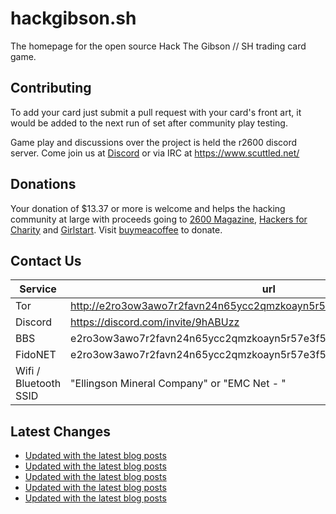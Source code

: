 # hackgibson.sh
The homepage for the open source Hack The Gibson // SH trading card game.


## Contributing

To add your card just submit a pull request with your card's front art, it would be added to the next run of set after community play testing.

Game play and discussions over the project is held the r2600 discord server. Come join us at [Discord](https://discord.com/invite/9hABUzz) or via IRC at https://www.scuttled.net/


## Donations

Your donation of $13.37 or more is welcome and helps the hacking community at large with proceeds going to [2600 Magazine](https://2600.com/), [Hackers for Charity](https://hackersforcharity.org) and [Girlstart](https://girlstart.org).  Visit [buymeacoffee](https://www.buymeacoffee.com/hackgibson.sh) to donate.


## Contact Us

Service | url
-|-
Tor | http://e2ro3ow3awo7r2favn24n65ycc2qmzkoayn5r57e3f56nvjwdcgg32ad.onion
Discord | https://discord.com/invite/9hABUzz
BBS | e2ro3ow3awo7r2favn24n65ycc2qmzkoayn5r57e3f56nvjwdcgg32ad.onion:23
FidoNET | e2ro3ow3awo7r2favn24n65ycc2qmzkoayn5r57e3f56nvjwdcgg32ad.onion:24554
Wifi / Bluetooth SSID | "Ellingson Mineral Company" or "EMC Net - <fidonet address>"

## Latest Changes
<!-- BLOG-POST-LIST:START -->
- [Updated with the latest blog posts](https://github.com/DFW2600/hackgibson.sh/commit/ebcf64a0c1b21c4dd32e802d364fca3b8f52a567)
- [Updated with the latest blog posts](https://github.com/DFW2600/hackgibson.sh/commit/5809ddee1d8a74a445a4b673eaf5b8946a590116)
- [Updated with the latest blog posts](https://github.com/DFW2600/hackgibson.sh/commit/8c2b6f8ef3c95fde90fc112df7aba870c5544f4d)
- [Updated with the latest blog posts](https://github.com/DFW2600/hackgibson.sh/commit/9fcae49e409adc41be75fec70320427c042641e2)
- [Updated with the latest blog posts](https://github.com/DFW2600/hackgibson.sh/commit/d2aaafcd137ee541f845323a3307449e759a2125)
<!-- BLOG-POST-LIST:END -->
